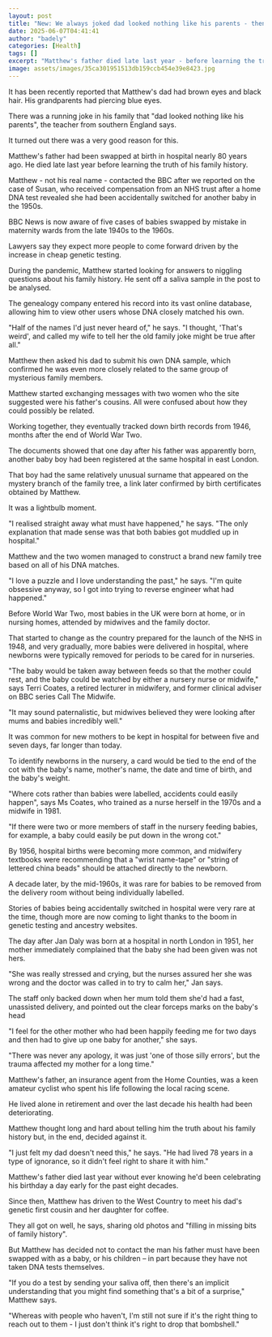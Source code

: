 ```yaml
---
layout: post
title: "New: We always joked dad looked nothing like his parents - then we found out why"
date: 2025-06-07T04:41:41
author: "badely"
categories: [Health]
tags: []
excerpt: "Matthew's father died late last year - before learning the truth about his family history."
image: assets/images/35ca301951513db159ccb454e39e8423.jpg
---
```


It has been recently reported that Matthew's dad had brown eyes and black hair. His grandparents had piercing blue eyes.

There was a running joke in his family that "dad looked nothing like his parents", the teacher from southern England says.

It turned out there was a very good reason for this.

Matthew's father had been swapped at birth in hospital nearly 80 years ago. He died late last year before learning the truth of his family history.

Matthew - not his real name - contacted the BBC after we reported on the case of Susan, who received compensation from an NHS trust after a home DNA test revealed she had been accidentally switched for another baby in the 1950s.

BBC News is now aware of five cases of babies swapped by mistake in maternity wards from the late 1940s to the 1960s.

Lawyers say they expect more people to come forward driven by the increase in cheap genetic testing.

During the pandemic, Matthew started looking for answers to niggling questions about his family history. He sent off a saliva sample in the post to be analysed.

The genealogy company entered his record into its vast online database, allowing him to view other users whose DNA closely matched his own.

"Half of the names I'd just never heard of," he says. "I thought, 'That's weird', and called my wife to tell her the old family joke might be true after all."

Matthew then asked his dad to submit his own DNA sample, which confirmed he was even more closely related to the same group of mysterious family members.

Matthew started exchanging messages with two women who the site suggested were his father's cousins. All were confused about how they could possibly be related.

Working together, they eventually tracked down birth records from 1946, months after the end of World War Two.

The documents showed that one day after his father was apparently born, another baby boy had been registered at the same hospital in east London.

That boy had the same relatively unusual surname that appeared on the mystery branch of the family tree, a link later confirmed by birth certificates obtained by Matthew.

It was a lightbulb moment.

"I realised straight away what must have happened," he says. "The only explanation that made sense was that both babies got muddled up in hospital."

Matthew and the two women managed to construct a brand new family tree based on all of his DNA matches.

"I love a puzzle and I love understanding the past," he says. "I'm quite obsessive anyway, so I got into trying to reverse engineer what had happened."

Before World War Two, most babies in the UK were born at home, or in nursing homes, attended by midwives and the family doctor.

That started to change as the country prepared for the launch of the NHS in 1948, and very gradually, more babies were delivered in hospital, where newborns were typically removed for periods to be cared for in nurseries.

"The baby would be taken away between feeds so that the mother could rest, and the baby could be watched by either a nursery nurse or midwife," says Terri Coates, a retired lecturer in midwifery, and former clinical adviser on BBC series Call The Midwife.

"It may sound paternalistic, but midwives believed they were looking after mums and babies incredibly well."

It was common for new mothers to be kept in hospital for between five and seven days, far longer than today.

To identify newborns in the nursery, a card would be tied to the end of the cot with the baby's name, mother's name, the date and time of birth, and the baby's weight.

"Where cots rather than babies were labelled, accidents could easily happen", says Ms Coates, who trained as a nurse herself in the 1970s and a midwife in 1981.

"If there were two or more members of staff in the nursery feeding babies, for example, a baby could easily be put down in the wrong cot."

By 1956, hospital births were becoming more common, and midwifery textbooks were recommending that a "wrist name-tape" or "string of lettered china beads" should be attached directly to the newborn.

A decade later, by the mid-1960s, it was rare for babies to be removed from the delivery room without being individually labelled.

Stories of babies being accidentally switched in hospital were very rare at the time, though more are now coming to light thanks to the boom in genetic testing and ancestry websites.

The day after Jan Daly was born at a hospital in north London in 1951, her mother immediately complained that the baby she had been given was not hers.

"She was really stressed and crying, but the nurses assured her she was wrong and the doctor was called in to try to calm her," Jan says.

The staff only backed down when her mum told them she'd had a fast, unassisted delivery, and pointed out the clear forceps marks on the baby's head

"I feel for the other mother who had been happily feeding me for two days and then had to give up one baby for another," she says.

"There was never any apology, it was just 'one of those silly errors', but the trauma affected my mother for a long time."

Matthew's father, an insurance agent from the Home Counties, was a keen amateur cyclist who spent his life following the local racing scene.

He lived alone in retirement and over the last decade his health had been deteriorating. 

Matthew thought long and hard about telling him the truth about his family history but, in the end, decided against it. 

"I just felt my dad doesn't need this," he says. "He had lived 78 years in a type of ignorance, so it didn't feel right to share it with him."

Matthew's father died last year without ever knowing he'd been celebrating his birthday a day early for the past eight decades.

Since then, Matthew has driven to the West Country to meet his dad's genetic first cousin and her daughter for coffee.

They all got on well, he says, sharing old photos and "filling in missing bits of family history".

But Matthew has decided not to contact the man his father must have been swapped with as a baby, or his children – in part because they have not taken DNA tests themselves.

"If you do a test by sending your saliva off, then there's an implicit understanding that you might find something that's a bit of a surprise," Matthew says.

"Whereas with people who haven't, I'm still not sure if it's the right thing to reach out to them - I just don't think it's right to drop that bombshell."

